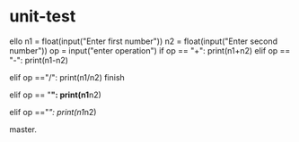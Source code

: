 # unit-test
ello
n1 = float(input("Enter first number"))
n2 = float(input("Enter second number"))
op = input("enter operation")
if op == "+":
    print(n1+n2)
elif op == "-":
    print(n1-n2)

 elif op =="/":
    print(n1/n2)
    finish
    
    

elif op == "**":
    print(n1**n2)
    

elif op =="*":
    print(n1*n2)
    
        
master.
